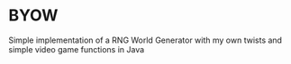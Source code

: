 # BYOW
Simple implementation of a RNG World Generator with my own twists and simple video game functions in Java
